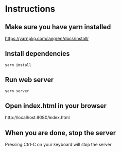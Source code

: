 # Instructions

## Make sure you have yarn installed
https://yarnpkg.com/lang/en/docs/install/

## Install dependencies
`yarn install`

## Run web server
`yarn server`

## Open index.html in your browser
http://localhost:8080/index.html

## When you are done, stop the server
Pressing Ctrl-C on your keyboard will stop the server
